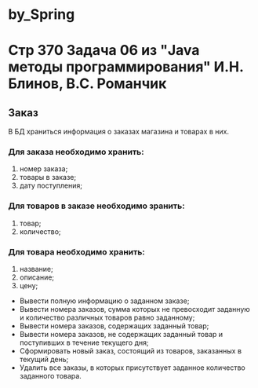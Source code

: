 
# by_Spring

# Стр 370 Задача 06 из "Java методы программирования" И.Н. Блинов, В.С. Романчик

## Заказ

В БД храниться информация о заказах магазина и товарах в них.  
### Для заказа необходимо хранить:
  1. номер заказа;
  2. товары в заказе;
  3. дату поступления;  
### Для товаров в заказе необходимо зранить:
  1. товар;
  2. количество;  
### Для товара необходимо хранить:
  1. название;
  2. описание;
  3. цену;
  
  - Вывести полную информацию о заданном заказе;
  - Вывести номера заказов, сумма которых не превосходит заданную и количество различных товаров равно заданному;
  - Вывести номера заказов, содержащих заданный товар;
  - Вывести номера заказов, не содержащих заданный товар и поступивших в течение текущего дня;
  - Сформировать новый заказ, состоящий из товаров, заказанных в текущий день;
  - Удалить все заказы, в которых присутствует заданное количество заданного товара.

